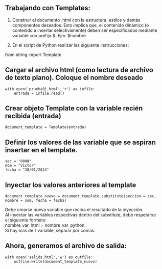 ## Trabajando con Templates:

1) Construir el documento .html con la estructura, estilos y demás componentes deseados.
Esto implica que, el contenido dinámico (o contenido a insertar selectivamente) deben ser 
especificados mediante variable con prefijo $.  Ejm:   $nombre

2) En el script de Python realizar las siguiente instrucciones:

from string import Template

## Cargar el archivo html (como lectura de archivo de texto plano). Coloque el nombre deseado

    with open('prueba01.html','r') as infile:
        entrada = infile.read()

## Crear objeto Template con la variable recién recibida (entrada)

    document_template = Template(entrada)

## Definir los valores de las variable que se aspiran insertar en el template.
    sec = "0008"  
    nom = "Victor"  
    fecha = "28/01/2024"  

## Inyectar los valores anteriores al template

    document_template_nuevo = document_template.substitute(seccion = sec, nombre = nom, fecha = fecha)  
Debe crearse nueva variable que reciba el resultado de la inyección.  
Al inyectar las variables respectivas dentro del substitute, debe respetarse el siguiente formato:  
    nombre_var_html = nombre_var_python.  
Si hay mas de 1 variable, separar por comas.

## Ahora, generamos el archivo de salida:

    with open('salida.html','w') as outfile:
        outfile.write(document_template_nuevo)